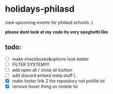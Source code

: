 # holidays-philasd

view upcoming events for philasd schools :)

**please dont look at my code its very speghetti like**

## todo:
 - [ ] make checkboxes&options look better
 - [ ] FILTER SYSTEM!!!!
 - [ ] add open all / close all biutton
 - [ ] add discord embed meta stuff L
 - [x] make footer link 2 the repository not profile lol
 - [x] remove hover thing on mobile lol
